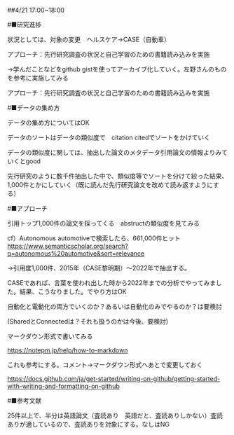 ##4/21 17:00~18:00

#■研究進捗

状況としては、対象の変更　ヘルスケア→CASE（自動車）

アプローチ：先行研究調査の状況と自己学習のための書籍読み込みを実施

→学んだことなどをgithub gistを使ってアーカイブ化していく。左野さんのものを参考に実施してみる

アプローチ：先行研究調査の状況と自己学習のための書籍読み込みを実施

#■データの集め方

データの集め方についてはOK

データのソートはデータの類似度で　citation citedでソートをかけていく

データの類似度に関しては、抽出した論文のメタデータ引用論文の情報よりみていくとgood

先行研究のように数千件抽出した中で、類似度等でソートを分けて絞った結果、1,000件とかにしていく（既に読んだ先行研究論文を改めて読み返すようにする）

#■アプローチ

引用トップ1,000件の論文を採ってくる　abstructの類似度を見てみる

cf）Autonomous automotiveで検索したら、661,000件ヒット　　https://www.semanticscholar.org/search?q=autonomous%20automotive&sort=relevance

→引用度1,000件、2015年（CASE黎明期）〜2022年で抽出する。

CASEであれば、言葉を使われ出した時から2022年までの分析でやってみました。結果、こうなりました。でやり方はOK

自動化と電動化の両方でいくのか？あるいは自動化のみでやるのか？は要検討

(SharedとConnectedは？それも扱うのかは今後、要検討)

マークダウン形式で書いてみる

https://notepm.jp/help/how-to-markdown

これも参考にする。コメント→マークダウン形式へあとで変更しておく

https://docs.github.com/ja/get-started/writing-on-github/getting-started-with-writing-and-formatting-on-github

#■参考文献

25件以上で、半分は英語論文（査読あり　英語だと、査読ありしかない）査読ありが適しているので、査読ありを対象にする。なしはNG
